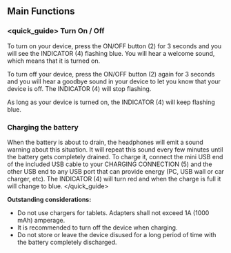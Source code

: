 ## Main Functions

### <quick_guide> Turn On / Off

To turn on your device, press the ON/OFF button (2) for 3 seconds and you will see the INDICATOR (4) flashing blue. You will hear a welcome sound, which means that it is turned on.

To turn off your device, press the ON/OFF button (2) again for 3 seconds and you will hear a goodbye sound in your device to let you know that your device is off. The INDICATOR (4) will stop flashing.

As long as your device is turned on, the INDICATOR (4) will keep flashing blue.

### Charging the battery

When the battery is about to drain, the headphones will emit a sound warning about this situation. It will repeat this sound every few minutes until the battery gets completely drained. To charge it, connect the mini USB end of the included USB cable to your CHARGING CONNECTION (5) and the other USB end to any USB port that can provide energy (PC, USB wall or car charger, etc). The INDICATOR (4) will turn red and when the charge is full it will change to blue.
</unique> </quick_guide>

**Outstanding considerations:** 

- Do not use chargers for tablets. Adapters shall not exceed 1A (1000 mAh) amperage.
- It is recommended to turn off the device when charging. 
- Do not store or leave the device disused for a long period of time with the battery completely discharged.
